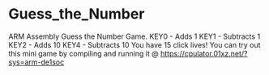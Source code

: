 # Guess_the_Number
ARM Assembly Guess the Number Game.
KEY0 - Adds 1
KEY1 - Subtracts 1
KEY2 - Adds 10
KEY4 - Subtracts 10
You have 15 click lives!
You can try out this mini game by compiling and running it @ https://cpulator.01xz.net/?sys=arm-de1soc
